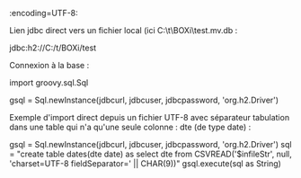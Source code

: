 :encoding=UTF-8:

Lien jdbc direct vers un fichier local (ici C:\t\BOXi\test.mv.db :

jdbc:h2://C:/t/BOXi/test

Connexion à la base :

import groovy.sql.Sql

gsql = Sql.newInstance(jdbcurl, jdbcuser, jdbcpassword, 'org.h2.Driver')

Exemple d'import direct depuis un fichier UTF-8 avec séparateur tabulation dans une table qui n'a qu'une seule
colonne : dte (de type date) :

gsql = Sql.newInstance(jdbcurl, jdbcuser, jdbcpassword, 'org.h2.Driver')
sql = "create table dates(dte date) as select dte from CSVREAD('$infileStr', null, 'charset=UTF-8 fieldSeparator=' || CHAR(9))"
gsql.execute(sql as String)

